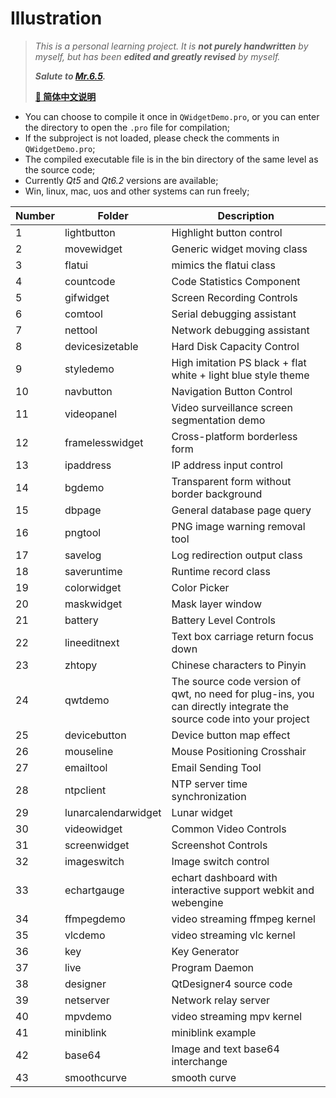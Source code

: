 # Illustration

> *This is a personal learning project. 
> It is **not purely handwritten** by myself, but has been **edited and greatly revised** by myself.*
> 
> ***Salute to [**Mr.6.5**](https://github.com/feiyangqingyun).***
>
> [**👀 简体中文说明**](./Readme_ch.md)

+ You can choose to compile it once in `QWidgetDemo.pro`, or you can enter the directory to open the `.pro` file for compilation;
+ If the subproject is not loaded, please check the comments in `QWidgetDemo.pro`;
+ The compiled executable file is in the bin directory of the same level as the source code;
+ Currently *Qt5* and *Qt6.2* versions are available;
+ Win, linux, mac, uos and other systems can run freely;

|Number| Folder              |              **Description**                                     |
| ---- | ------------------- | -----------------------------------------------------------------|
| 1    | lightbutton         | Highlight button control                                         |
| 2    | movewidget          | Generic widget moving class                                      |
| 3    | flatui              | mimics the flatui class                                          |
| 4    | countcode           | Code Statistics Component                                        |
| 5    | gifwidget           | Screen Recording Controls                                        |
| 6    | comtool             | Serial debugging assistant                                       |
| 7    | nettool             | Network debugging assistant                                      |
| 8    | devicesizetable     | Hard Disk Capacity Control                                       |
| 9    | styledemo           | High imitation PS black + flat white + light blue style theme    |
| 10   | navbutton           | Navigation Button Control                                        |
| 11   | videopanel          | Video surveillance screen segmentation demo                      |
| 12   | framelesswidget     | Cross-platform borderless form                                   |
| 13   | ipaddress           | IP address input control                                         |
| 14   | bgdemo              | Transparent form without border background                       |
| 15   | dbpage              | General database page query                                      |
| 16   | pngtool             | PNG image warning removal tool                                   |
| 17   | savelog             | Log redirection output class                                     |
| 18   | saveruntime         | Runtime record class                                             |
| 19   | colorwidget         | Color Picker                                                     |
| 20   | maskwidget          | Mask layer window                                                |
| 21   | battery             | Battery Level Controls                                           |
| 22   | lineeditnext        | Text box carriage return focus down                              |
| 23   | zhtopy              | Chinese characters to Pinyin                                     |
| 24   | qwtdemo             | The source code version of qwt, no need for plug-ins, you can directly integrate the source code into your project |
| 25   | devicebutton        | Device button map effect                                         |
| 26   | mouseline           | Mouse Positioning Crosshair                                      |
| 27   | emailtool           | Email Sending Tool                                               |
| 28   | ntpclient           | NTP server time synchronization                                  |
| 29   | lunarcalendarwidget | Lunar widget                                                     |
| 30   | videowidget         | Common Video Controls                                            |
| 31   | screenwidget        | Screenshot Controls                                              |
| 32   | imageswitch         | Image switch control                                             |
| 33   | echartgauge         | echart dashboard with interactive support webkit and webengine   |
| 34   | ffmpegdemo          | video streaming ffmpeg kernel                                    |
| 35   | vlcdemo             | video streaming vlc kernel                                       |
| 36   | key                 | Key Generator                                                    |
| 37   | live                | Program Daemon                                                   |
| 38   | designer            | QtDesigner4 source code                                          |
| 39   | netserver           | Network relay server                                             |
| 40   | mpvdemo             | video streaming mpv kernel                                       |
| 41   | miniblink           | miniblink example                                                |
| 42   | base64              | Image and text base64 interchange                                |
| 43   | smoothcurve         | smooth curve                                                     |
